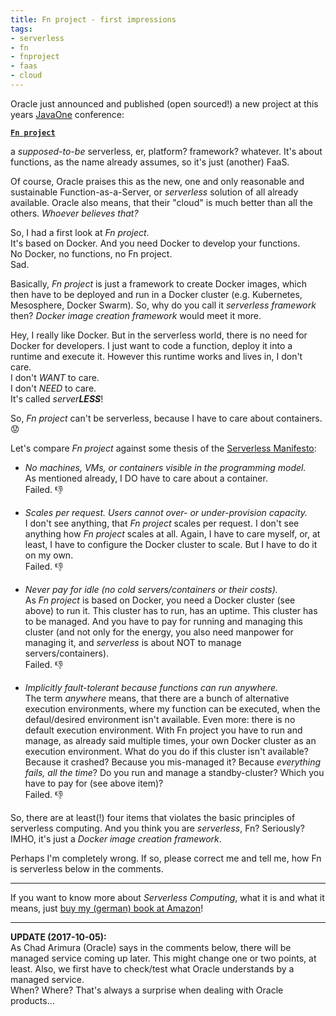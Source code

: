```yaml
---
title: Fn project - first impressions
tags:
- serverless
- fn
- fnproject
- faas
- cloud
---
```


Oracle just announced and published (open sourced!) a new project at this years [JavaOne](https://www.oracle.com/javaone/index.html) conference:

[**`Fn project`**](http://fnproject.io)

a _supposed-to-be_ serverless, er, platform? framework? whatever.
It's about functions, as the name already assumes, so it's just (another) FaaS.

Of course, Oracle praises this as the new, one and only reasonable and sustainable Function-as-a-Server, or _serverless_ solution of all already available.
Oracle also means, that their "cloud" is much better than all the others.
_Whoever believes that?_

So, I had a first look at _Fn project_.  
It's based on Docker.
And you need Docker to develop your functions.  
No Docker, no functions, no Fn project.  
Sad.

Basically, _Fn project_ is just a framework to create Docker images, which then have to be deployed and run in a Docker cluster (e.g. Kubernetes, Mesosphere, Docker Swarm).
So, why do you call it _serverless framework_ then? _Docker image creation framework_ would meet it more.

Hey, I really like Docker.
But in the serverless world, there is no need for Docker for developers.
I just want to code a function, deploy it into a runtime and execute it.
However this runtime works and lives in, I don't care.  
I don't _WANT_ to care.  
I don't _NEED_ to care.  
It's called _server**LESS**_!

So, _Fn project_ can't be serverless, because I have to care about containers. :worried:  

Let's compare _Fn project_ against some thesis of the [Serverless Manifesto](/2016/12/serverless-compute-manifesto.html):

- _No machines, VMs, or containers visible in the programming model._  
As mentioned already, I DO have to care about a container.  
Failed. :-1:

- _Scales per request. Users cannot over- or under-provision capacity._  
I don't see anything, that _Fn project_ scales per request.
I don't see anything how _Fn project_ scales at all.
Again, I have to care myself, or, at least, I have to configure the Docker cluster to scale.
But I have to do it on my own.  
Failed. :-1:

- _Never pay for idle (no cold servers/containers or their costs)._  
As _Fn project_ is based on Docker, you need a Docker cluster (see above) to run it.
This cluster has to run, has an uptime.
This cluster has to be managed.
And you have to pay for running and managing this cluster (and not only for the energy, you also need manpower for managing it, and _serverless_ is about NOT to manage servers/containers).  
Failed. :-1:

- _Implicitly fault-tolerant because functions can run anywhere._  
The term _anywhere_ means, that there are a bunch of alternative execution environments, where my function can be executed, when the defaul/desired environment isn't available.
Even more: there is no default execution environment.
With Fn project you have to run and manage, as already said multiple times, your own Docker cluster as an execution environment. What do you do if this cluster isn't available? Because it crashed? Because you mis-managed it? Because _everything fails, all the time_?
Do you run and manage a standby-cluster? Which you have to pay for (see above item)?  
Failed. :-1:

So, there are at least(!) four items that violates the basic principles of serverless computing.
And you think you are _serverless_, Fn? Seriously?  
IMHO, it's just a _Docker image creation framework_.

Perhaps I'm completely wrong.
If so, please correct me and tell me, how Fn is serverless below in the comments.

---

If you want to know more about _Serverless Computing_, what it is and what it means, just [buy my (german) book at Amazon](http://amzn.to/2eZS5UG)!

---

**UPDATE (2017-10-05):**  
As Chad Arimura (Oracle) says in the comments below, there will be managed service coming up later.
This might change one or two points, at least.
Also, we first have to check/test what Oracle understands by a managed service.  
When? Where? That's always a surprise when dealing with Oracle products...
